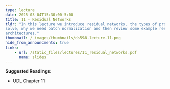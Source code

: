 ```yaml
---
type: lecture
date: 2025-03-04T15:30:00-5:00
title: 11 - Residual Networks
tldr: "In this lecture we introduce residual networks, the types of problems they
solve, why we need batch normalization and then review some example residual network
architectures."
thumbnail: /_images/thumbnails/ds598-lecture-11.png
hide_from_announcments: true
links: 
    - url: /static_files/lectures/11_residual_networks.pdf
      name: slides
---
```


**Suggested Readings:**
- UDL Chapter 11
